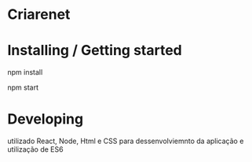 # Criarenet

# Installing / Getting started

npm install 

npm start 

# Developing

utilizado React, Node, Html e CSS para dessenvolviemnto da aplicação e utilização de ES6
